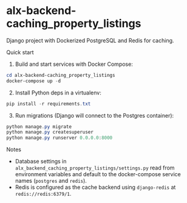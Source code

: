 # alx-backend-caching_property_listings

Django project with Dockerized PostgreSQL and Redis for caching.

Quick start

1. Build and start services with Docker Compose:

```powershell
cd alx-backend-caching_property_listings
docker-compose up -d
```

2. Install Python deps in a virtualenv:

```powershell
pip install -r requirements.txt
```

3. Run migrations (Django will connect to the Postgres container):

```powershell
python manage.py migrate
python manage.py createsuperuser
python manage.py runserver 0.0.0.0:8000
```

Notes
- Database settings in `alx_backend_caching_property_listings/settings.py` read from environment variables and default to the docker-compose service names (`postgres` and `redis`).
- Redis is configured as the cache backend using `django-redis` at `redis://redis:6379/1`.

